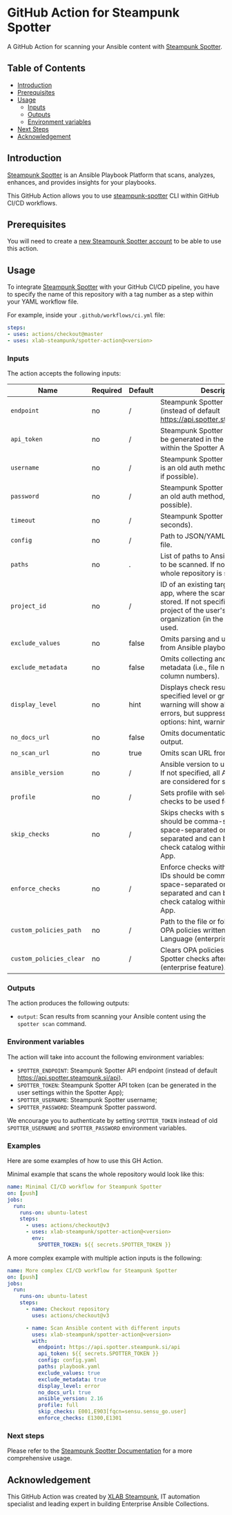 # GitHub Action for Steampunk Spotter
A GitHub Action for scanning your Ansible content with [Steampunk Spotter].

## Table of Contents
- [Introduction](#introduction)
- [Prerequisites](#prerequisites)
- [Usage](#usage)
  - [Inputs](#inputs)
  - [Outputs](#outputs)
  - [Environment variables](#environment-variables)
- [Next Steps](#next-steps)
- [Acknowledgement](#acknowledgement)

## Introduction
[Steampunk Spotter] is an Ansible Playbook Platform that scans, analyzes,
enhances, and provides insights for your playbooks.

This GitHub Action allows you to use [steampunk-spotter] CLI within GitHub
CI/CD workflows.

## Prerequisites
You will need to create a [new Steampunk Spotter account] to be able to use
this action.

## Usage
To integrate [Steampunk Spotter] with your GitHub CI/CD pipeline, you have to
specify the name of this repository with a tag number as a step within your
YAML workflow file.

For example, inside your `.github/workflows/ci.yml` file:

```yaml
steps:
- uses: actions/checkout@master
- uses: xlab-steampunk/spotter-action@<version>
```

### Inputs
The action accepts the following inputs:

| Name                    | Required | Default | Description                                                                                                                                                                        |
|-------------------------|----------|---------|------------------------------------------------------------------------------------------------------------------------------------------------------------------------------------|
| `endpoint`              | no       | /       | Steampunk Spotter API endpoint (instead of default https://api.spotter.steampunk.si/api).                                                                                          |
| `api_token`             | no       | /       | Steampunk Spotter API token (can be generated in the user settings within the Spotter App).                                                                                        |
| `username`              | no       | /       | Steampunk Spotter username (this is an old auth method, use API token if possible).                                                                                                |
| `password`              | no       | /       | Steampunk Spotter password (this is an old auth method, use API token if possible).                                                                                                |
| `timeout`               | no       | /       | Steampunk Spotter API timeout (in seconds).                                                                                                                                        |
| `config`                | no       | /       | Path to JSON/YAML configuration file.                                                                                                                                              |
| `paths`                 | no       | .       | List of paths to Ansible content files to be scanned. If not specified, the whole repository is scanned.                                                                           |
| `project_id`            | no       | /       | ID of an existing target project in the app, where the scan result will be stored. If not specified, the first project of the user's first organization (in the app) will be used. |
| `exclude_values`        | no       | false   | Omits parsing and uploading values from Ansible playbooks.                                                                                                                         |
| `exclude_metadata`      | no       | false   | Omits collecting and uploading metadata (i.e., file names, line and column numbers).                                                                                               |
| `display_level`         | no       | hint    | Displays check results with specified level or greater (e.g., warning will show all warnings and errors, but suppress hints). Available options: hint, warning, error.             |
| `no_docs_url`           | no       | false   | Omits documentation URLs from the output.                                                                                                                                          |
| `no_scan_url`           | no       | true    | Omits scan URL from the output.                                                                                                                                                    |
| `ansible_version`       | no       | /       | Ansible version to use for scanning. If not specified, all Ansible versions are considered for scanning.                                                                           |
| `profile`               | no       | /       | Sets profile with selected set of checks to be used for scanning.                                                                                                                  |
| `skip_checks`           | no       | /       | Skips checks with specified IDs. IDs should be comma-separated, space-separated or newline-separated and can be found in the check catalog within the Spotter App.                 |
| `enforce_checks`        | no       | /       | Enforce checks with specified IDs. IDs should be comma-separated, space-separated or newline-separated and can be found in the check catalog within the Spotter App.               |
| `custom_policies_path`  | no       | /       | Path to the file or folder with custom OPA policies written in Rego Language (enterprise feature).                                                                                 |
| `custom_policies_clear` | no       | /       | Clears OPA policies for custom Spotter checks after scanning (enterprise feature).                                                                                                 |

### Outputs
The action produces the following outputs:

* `output`: Scan results from scanning your Ansible content using the `spotter scan` command.

### Environment variables
The action will take into account the following environment variables:

* `SPOTTER_ENDPOINT`: Steampunk Spotter API endpoint (instead of default
  https://api.spotter.steampunk.si/api).
* `SPOTTER_TOKEN`: Steampunk Spotter API token (can be generated in the
   user settings within the Spotter App);
* `SPOTTER_USERNAME`: Steampunk Spotter username;
* `SPOTTER_PASSWORD`: Steampunk Spotter password.

We encourage you to authenticate by setting `SPOTTER_TOKEN` instead of old
`SPOTTER_USERNAME` and `SPOTTER_PASSWORD` environment variables.

### Examples
Here are some examples of how to use this GH Action.

Minimal example that scans the whole repository would look like this:

```yaml
name: Minimal CI/CD workflow for Steampunk Spotter
on: [push]
jobs:
  run:
    runs-on: ubuntu-latest
    steps:
      - uses: actions/checkout@v3
      - uses: xlab-steampunk/spotter-action@<version>
        env:
          SPOTTER_TOKEN: ${{ secrets.SPOTTER_TOKEN }}
```

A more complex example with multiple action inputs is the following:

```yaml
name: More complex CI/CD workflow for Steampunk Spotter
on: [push]
jobs:
  run:
    runs-on: ubuntu-latest
    steps:
      - name: Checkout repository
        uses: actions/checkout@v3

      - name: Scan Ansible content with different inputs
        uses: xlab-steampunk/spotter-action@<version>
        with:
          endpoint: https://api.spotter.steampunk.si/api
          api_token: ${{ secrets.SPOTTER_TOKEN }}
          config: config.yaml
          paths: playbook.yaml
          exclude_values: true
          exclude_metadata: true
          display_level: error
          no_docs_url: true
          ansible_version: 2.16
          profile: full
          skip_checks: E001,E903[fqcn=sensu.sensu_go.user]
          enforce_checks: E1300,E1301
```

### Next steps
Please refer to the [Steampunk Spotter Documentation] for a more comprehensive usage.

## Acknowledgement
This GitHub Action was created by [XLAB Steampunk], IT automation specialist
and leading expert in building Enterprise Ansible Collections.

[Steampunk Spotter]: https://steampunk.si/spotter/
[steampunk-spotter]: https://pypi.org/project/steampunk-spotter/
[new Steampunk Spotter account]: https://spotter.steampunk.si
[Steampunk Spotter Documentation]: https://spotter.steampunk.si/docs/
[XLAB Steampunk]: https://steampunk.si/
